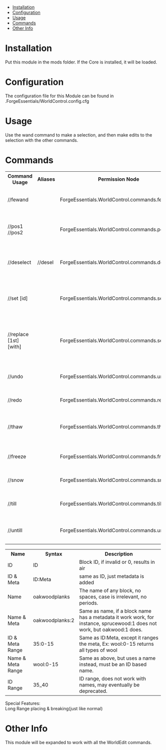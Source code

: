 * [Installation](#install)
* [Configuration](#config)
* [Usage](#use)
* [Commands](#command)
* [Other Info](#other)

# Installation <a name="install"></a>
Put this module in the mods folder. If the Core is installed, it will be loaded.

# Configuration <a name="config"></a>
The configuration file for this Module can be found in .ForgeEssentials/WorldControl.config.cfg

# Usage <a name="use"></a>
Use the wand command to make a selection, and then make edits to the selection with the other commands.

# Commands <a name="command"></a>
<table>
	<tr>
		<th>Command Usage</th>
		<th>Aliases</th>
		<th>Permission Node</th>
		<th>Description</th>
	</tr>
	<tr>
		<td>//fewand</td>
		<td></td>
		<td>ForgeEssentials.WorldControl.commands.fewand</td>
		<td>Allows a player to bind the wand</td>
	</tr>
	<tr>
		<td>//pos1<br/>//pos2</td>
		<td></td>
		<td>ForgeEssentials.WorldControl.commands.pos</td>
		<td>Allows a player to select points by looking or coords</td>
	</tr>
	<tr>
		<td>//deselect</td>
		<td>//desel</td>
		<td>ForgeEssentials.WorldControl.commands.deselect</td>
		<td>Allows a player to deselect the current selection</td>
	</tr>
	<tr>
		<td>//set [id]</td>
		<td></td>
		<td>ForgeEssentials.WorldControl.commands.set</td>
		<td>Allows a player to set their selection to a given block</td>
	</tr>
	<tr>
		<td>//replace [1st] [with]</td>
		<td></td>
		<td>ForgeEssentials.WorldControl.commands.set</td>
		<td>Replaces all instances of the 1st block in the selection with the second</td>
	</tr>
	<tr>
		<td>//undo</td>
		<td></td>
		<td>ForgeEssentials.WorldControl.commands.undo</td>
		<td>Undoes the last WorldControl action</td>
	</tr>
	<tr>
		<td>//redo</td>
		<td></td>
		<td>ForgeEssentials.WorldControl.commands.redo</td>
		<td>Redoes the last undone action</td>
	</tr>
	<tr>
		<td>//thaw</td>
		<td></td>
		<td>ForgeEssentials.WorldControl.commands.thaw</td>
		<td>thaws the selection area. Melts all ice and snow.</td>
	</tr>
	<tr>
		<td>//freeze</td>
		<td></td>
		<td>ForgeEssentials.WorldControl.commands.freeze</td>
		<td>Turns all the water in the selection into ice</td>
	</tr>
	<tr>
		<td>//snow</td>
		<td></td>
		<td>ForgeEssentials.WorldControl.commands.snow</td>
		<td>Puts a layer of snow over the selection</td>
	</tr>
	<tr>
		<td>//till</td>
		<td></td>
		<td>ForgeEssentials.WorldControl.commands.till</td>
		<td>Turns all dirt in the selection into farmland</td>
	</tr>
	<tr>
		<td>//untill</td>
		<td></td>
		<td>ForgeEssentials.WorldControl.commands.untill</td>
		<td>Turns all farmland in the selection to dirt</td>
	</tr>
</table>

<table>
<tr>
<th>Name</th>
<th>Syntax</th>
<th>Description</th>
</tr>
<tr>
<td>ID</td>
<td>ID</td>
<td>Block ID, if invalid or 0, results in air</td>
</tr>
<tr>
<td>ID & Meta</td>
<td>ID:Meta</td>
<td>same as ID, just metadata is added</td>
</tr>
<tr>
<td>Name</td>
<td>oakwoodplanks</td>
<td>The name of any block, no spaces, case is irrelevant, no periods.</td>
</tr>
<tr>
<td>Name & Meta</td>
<td>oakwoodplanks:2</td>
<td>Same as name, if a block name has a metadata it work work, for instance, sprucewood:1 does not work, but oakwood:1 does.</td>
</tr>
<tr>
<td>ID & Meta Range</td>
<td>35:0-15</td>
<td>Same as ID:Meta, except it ranges the meta, Ex: wool:0-15 returns all types of wool</td>
</tr>
<tr>
<td>Name & Meta Range</td>
<td>wool:0-15</td>
<td>Same as above, but uses a name instead, must be an ID based name.</td>
</tr>
<tr>
<td>ID Range</td>
<td>35_40</td>
<td>ID range, does not work with names, may eventually be deprecated.</td>
</tr>
</table>

Special Features: <br>
Long Range placing & breaking(just like normal)

# Other Info <a name="other"></a>
This module will be expanded to work with all the WorldEdit commands.
